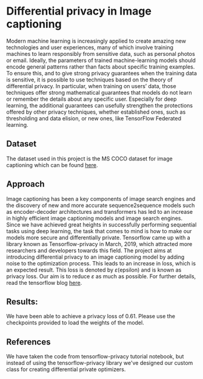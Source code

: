 # Differential privacy in Image captioning

Modern machine learning is increasingly applied to create amazing new technologies and user experiences, many of which involve training machines to learn responsibly from sensitive data, such as personal photos or email. Ideally, the parameters of trained machine-learning models should encode general patterns rather than facts about specific training examples. To ensure this, and to give strong privacy guarantees when the training data is sensitive, it is possible to use techniques based on the theory of differential privacy. In particular, when training on users’ data, those techniques offer strong mathematical guarantees that models do not learn or remember the details about any specific user. Especially for deep learning, the additional guarantees can usefully strengthen the protections offered by other privacy techniques, whether established ones, such as thresholding and data elision, or new ones, like TensorFlow Federated learning.

## Dataset
The dataset used in this project is the MS COCO dataset for image captioning which can be found [here](https://www.tensorflow.org/datasets/catalog/coco).

## Approach
Image captioning has been a key components of image search engines and the discovery of new and more accurate sequence2sequence models such as encoder-decoder architectures and transformers has led to an increase in highly efficient image captioning models and image search engines. 
Since we have achieved great heights in successfully performing sequential tasks using deep learning, the task that comes to mind is how to make our models more secure and differentially private. Tensorflow came up with a library known as Tensorflow-privacy in March, 2019, which attracted more researchers and developers towards this field.
The project aims at introducing differential privacy to an image captioning model by adding noise to the optimization process. This leads to an increase in loss, which is an expected result.
This loss is denoted by *ε*(epsilon) and is known as privacy loss. 
Our aim is to reduce *ε* as much as possible.
For further details, read the tensorflow blog [here](https://blog.tensorflow.org/2019/03/introducing-tensorflow-privacy-learning.html).

## Results:
We have been able to achieve a privacy loss of 0.61. 
Please use the checkpoints provided to load the weights of the model.

## References
We have taken the code from tensorflow-privacy tutorial notebook, but instead of using the tensorflow-privacy library we've designed our custom class for creating differential private optimizers.

